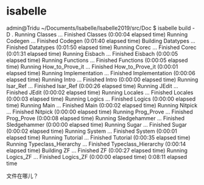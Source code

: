 # isabelle





























admin@Tridu ~/Documents/Isabelle/Isabelle2019/src/Doc
$  isabelle build -D .
Running Classes ...
Finished Classes (0:00:04 elapsed time)
Running Codegen ...
Finished Codegen (0:01:40 elapsed time)
Building Datatypes ...
Finished Datatypes (0:01:50 elapsed time)
Running Corec ...
Finished Corec (0:01:31 elapsed time)
Running Eisbach ...
Finished Eisbach (0:00:05 elapsed time)
Running Functions ...
Finished Functions (0:00:05 elapsed time)
Running How_to_Prove_it ...
Finished How_to_Prove_it (0:00:01 elapsed time)
Running Implementation ...
Finished Implementation (0:00:06 elapsed time)
Running Intro ...
Finished Intro (0:00:00 elapsed time)
Running Isar_Ref ...
Finished Isar_Ref (0:00:26 elapsed time)
Running JEdit ...
Finished JEdit (0:00:02 elapsed time)
Running Locales ...
Finished Locales (0:00:03 elapsed time)
Running Logics ...
Finished Logics (0:00:00 elapsed time)
Running Main ...
Finished Main (0:00:02 elapsed time)
Running Nitpick ...
Finished Nitpick (0:00:00 elapsed time)
Running Prog_Prove ...
Finished Prog_Prove (0:00:08 elapsed time)
Running Sledgehammer ...
Finished Sledgehammer (0:00:00 elapsed time)
Running Sugar ...
Finished Sugar (0:00:02 elapsed time)
Running System ...
Finished System (0:00:01 elapsed time)
Running Tutorial ...
Finished Tutorial (0:00:35 elapsed time)
Running Typeclass_Hierarchy ...
Finished Typeclass_Hierarchy (0:00:14 elapsed time)
Building ZF ...
Finished ZF (0:00:27 elapsed time)
Running Logics_ZF ...
Finished Logics_ZF (0:00:00 elapsed time)
0:08:11 elapsed time

文件在哪儿？




























